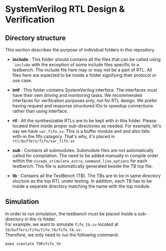 # SystemVerilog RTL Design & Verification

## Directory structure
This section describes the purpose of individual folders in this repository

- **include** : This folder should contains all the files that can be called using ``` `include``` with the exception of some include files specific to a testbench. The include file here may or may not be a part of RTL. All files here are expected to be inside a folder signifying their protocol or use case. 

- **intf** : This folder contains SystemVerilog interface. The interfaces must have their own driving and monitoring tasks. We recommended interfaces for verification purposes only, not for RTL design. We prefer having request and response structured IOs to speedup connections rather than using interface.

- **rtl** : All the synthesizable RTLs are to be kept with in this folder. Please located them inside proper sub-directories as needed. For example, let's say we have `var_fifo.sv`. This is a buffer module and and also falls with-in the fifo catagory. That's why, it's placed in `rtl/buffers/fifo/var_fifo.sv`

- **sub** : Contains all submodules. Submodule files are not automatically called for compilation. The need to be added manually in compile order within the `vivado_stimulate_extra_command_line_options` for each testbench. This file is automatically generated beside the TB top file.

- **tb** : Contains all the TestBench (TB). The TBs are to be in same directory stucture as the top RTL under testing. In addition, each TB has to be inside a separate directory matching the name with the top module.


## Simulation
In order to run simulation, the testbench must be placed inside a sub-directory in the `tb` folder. <br>
For example, we want to simulate `fifo_tb.sv` located at `tb/buffers/fifo/fifo_tb/fifo_tb.sv`. <br>
Therefore, we only need to run the following command:
```
make simulate TOP=fifo_tb
```
